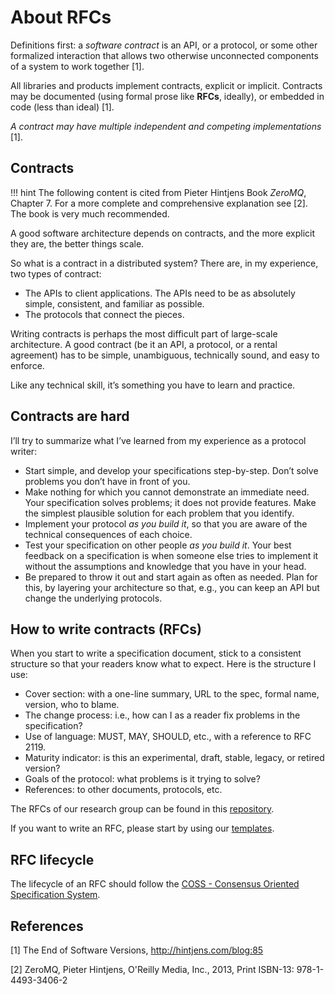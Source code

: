 # About RFCs

Definitions first: a *software contract* is an API, or a protocol, or some other formalized interaction that allows two otherwise unconnected components of a system to work together [1].

All libraries and products implement contracts, explicit or implicit. Contracts may be documented (using formal prose like **RFCs**, ideally), or embedded in code (less than ideal) [1].

*A contract may have multiple independent and competing implementations* [1].

## Contracts

!!! hint
    The following content is cited from Pieter Hintjens Book *ZeroMQ*, Chapter 7. For a more complete and comprehensive explanation see [2]. The book is very much recommended.

A good software architecture depends on contracts, and the more explicit they are, the better things scale.

So what is a contract in a distributed system? There are, in my experience, two types of contract:

- The APIs to client applications. The APIs need to be as absolutely simple, consistent, and familiar as possible.
- The protocols that connect the pieces.

Writing contracts is perhaps the most difficult part of large-scale architecture. A good contract (be it an API, a protocol, or a rental agreement) has to be simple, unambiguous, technically sound, and easy to enforce.

Like any technical skill, it’s something you have to learn and practice.

## Contracts are hard

I’ll try to summarize what I’ve learned from my experience as a protocol writer:

- Start simple, and develop your specifications step-by-step. Don’t solve problems you don’t have in front of you.
- Make nothing for which you cannot demonstrate an immediate need. Your specification solves problems; it does not provide features. Make the simplest plausible solution for each problem that you identify.
- Implement your protocol *as you build it*, so that you are aware of the technical consequences of each choice.
- Test your specification on other people *as you build it*. Your best feedback on a specification is when someone else tries to implement it without the assumptions and knowledge that you have in your head.
- Be prepared to throw it out and start again as often as needed. Plan for this, by layering your architecture so that, e.g., you can keep an API but change the underlying protocols.

## How to write contracts (RFCs)

When you start to write a specification document, stick to a consistent structure so that your readers know what to expect. Here is the structure I use:

- Cover section: with a one-line summary, URL to the spec, formal name, version, who to blame.
- The change process: i.e., how can I as a reader fix problems in the specification?
- Use of language: MUST, MAY, SHOULD, etc., with a reference to RFC 2119.
- Maturity indicator: is this an experimental, draft, stable, legacy, or retired version?
- Goals of the protocol: what problems is it trying to solve?
- References: to other documents, protocols, etc.

The RFCs of our research group can be found in this [repository](https://gitlab.hrz.tu-chemnitz.de/DioneCG/RFC).

If you want to write an RFC, please start by using our [templates](https://gitlab.hrz.tu-chemnitz.de/DioneCG/RFC/tree/master/templates).

## RFC lifecycle

The lifecycle of an RFC should follow the [COSS - Consensus Oriented Specification System](https://rfc.unprotocols.org/spec:2/COSS/).

## References

[1] The End of Software Versions, <http://hintjens.com/blog:85>

[2] ZeroMQ, Pieter Hintjens, O'Reilly Media, Inc., 2013, Print ISBN-13: 978-1-4493-3406-2
